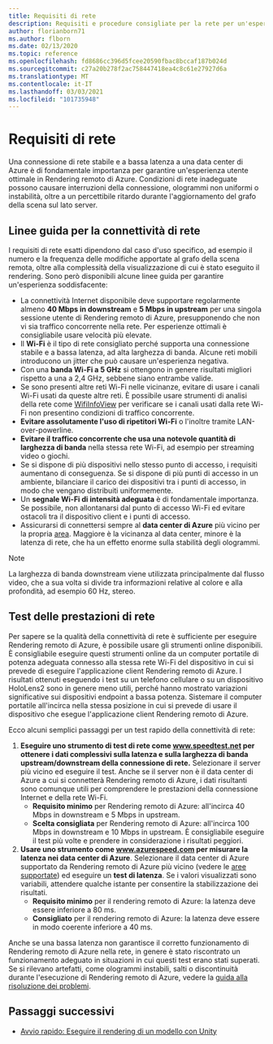 ```yaml
---
title: Requisiti di rete
description: Requisiti e procedure consigliate per la rete per un'esperienza con le reti
author: florianborn71
ms.author: flborn
ms.date: 02/13/2020
ms.topic: reference
ms.openlocfilehash: fd8686cc396d5fcee20590fbac8bccaf187b024d
ms.sourcegitcommit: c27a20b278f2ac758447418ea4c8c61e27927d6a
ms.translationtype: MT
ms.contentlocale: it-IT
ms.lasthandoff: 03/03/2021
ms.locfileid: "101735948"
---
```

# <a name="network-requirements"></a>Requisiti di rete

Una connessione di rete stabile e a bassa latenza a una data center di Azure è di fondamentale importanza per garantire un'esperienza utente ottimale in Rendering remoto di Azure. Condizioni di rete inadeguate possono causare interruzioni della connessione, ologrammi non uniformi o instabilità, oltre a un percettibile ritardo durante l'aggiornamento del grafo della scena sul lato server.

## <a name="guidelines-for-network-connectivity"></a>Linee guida per la connettività di rete

I requisiti di rete esatti dipendono dal caso d'uso specifico, ad esempio il numero e la frequenza delle modifiche apportate al grafo della scena remota, oltre alla complessità della visualizzazione di cui è stato eseguito il rendering. Sono però disponibili alcune linee guida per garantire un'esperienza soddisfacente:

* La connettività Internet disponibile deve supportare regolarmente almeno **40 Mbps in downstream** e **5 Mbps in upstream** per una singola sessione utente di Rendering remoto di Azure, presupponendo che non vi sia traffico concorrente nella rete. Per esperienze ottimali è consigliabile usare velocità più elevate. 
* Il **Wi-Fi** è il tipo di rete consigliato perché supporta una connessione stabile e a bassa latenza, ad alta larghezza di banda. Alcune reti mobili introducono un jitter che può causare un'esperienza negativa. 
* Con una **banda Wi-Fi a 5 GHz** si ottengono in genere risultati migliori rispetto a una a 2,4 GHz, sebbene siano entrambe valide.
* Se sono presenti altre reti Wi-Fi nelle vicinanze, evitare di usare i canali Wi-Fi usati da queste altre reti. È possibile usare strumenti di analisi della rete come [WifiInfoView](https://www.nirsoft.net/utils/wifi_information_view.html) per verificare se i canali usati dalla rete Wi-Fi non presentino condizioni di traffico concorrente.
* **Evitare assolutamente l'uso di ripetitori Wi-Fi** o l'inoltre tramite LAN-over-powerline.
* **Evitare il traffico concorrente che usa una notevole quantità di larghezza di banda** nella stessa rete Wi-Fi, ad esempio per streaming video o giochi.
* Se si dispone di più dispositivi nello stesso punto di accesso, i requisiti aumentano di conseguenza. Se si dispone di più punti di accesso in un ambiente, bilanciare il carico dei dispositivi tra i punti di accesso, in modo che vengano distribuiti uniformemente.
* Un **segnale Wi-Fi di intensità adeguata** è di fondamentale importanza. Se possibile, non allontanarsi dal punto di accesso Wi-Fi ed evitare ostacoli tra il dispositivo client e i punti di accesso.
* Assicurarsi di connettersi sempre al **data center di Azure** più vicino per la propria [area](regions.md). Maggiore è la vicinanza al data center, minore è la latenza di rete, che ha un effetto enorme sulla stabilità degli ologrammi.

> [!NOTE]
> La larghezza di banda downstream viene utilizzata principalmente dal flusso video, che a sua volta si divide tra informazioni relative al colore e alla profondità, ad esempio 60 Hz, stereo.

## <a name="network-performance-tests"></a>Test delle prestazioni di rete

Per sapere se la qualità della connettività di rete è sufficiente per eseguire Rendering remoto di Azure, è possibile usare gli strumenti online disponibili. È consigliabile eseguire questi strumenti online da un computer portatile di potenza adeguata connesso alla stessa rete Wi-Fi del dispositivo in cui si prevede di eseguire l'applicazione client Rendering remoto di Azure. I risultati ottenuti eseguendo i test su un telefono cellulare o su un dispositivo HoloLens2 sono in genere meno utili, perché hanno mostrato variazioni significative sui dispositivi endpoint a bassa potenza. Sistemare il computer portatile all'incirca nella stessa posizione in cui si prevede di usare il dispositivo che esegue l'applicazione client Rendering remoto di Azure.

Ecco alcuni semplici passaggi per un test rapido della connettività di rete:

1. **Eseguire uno strumento di test di rete come www.speedtest.net per ottenere i dati complessivi sulla latenza e sulla larghezza di banda upstream/downstream della connessione di rete.**
Selezionare il server più vicino ed eseguire il test. Anche se il server non è il data center di Azure a cui si connetterà Rendering remoto di Azure, i dati risultanti sono comunque utili per comprendere le prestazioni della connessione Internet e della rete Wi-Fi.
   * **Requisito minimo** per Rendering remoto di Azure: all'incirca 40 Mbps in downstream e 5 Mbps in upstream.
   * **Scelta consigliata** per Rendering remoto di Azure: all'incirca 100 Mbps in downstream e 10 Mbps in upstream.
È consigliabile eseguire il test più volte e prendere in considerazione i risultati peggiori.
1. **Usare uno strumento come www.azurespeed.com per misurare la latenza nei data center di Azure**. Selezionare il data center di Azure supportato da Rendering remoto di Azure più vicino (vedere le [aree supportate](regions.md)) ed eseguire un **test di latenza**. Se i valori visualizzati sono variabili, attendere qualche istante per consentire la stabilizzazione dei risultati.
   * **Requisito minimo** per il rendering remoto di Azure: la latenza deve essere inferiore a 80 ms.
   * **Consigliato** per il rendering remoto di Azure: la latenza deve essere in modo coerente inferiore a 40 ms.

Anche se una bassa latenza non garantisce il corretto funzionamento di Rendering remoto di Azure nella rete, in genere è stato riscontrato un funzionamento adeguato in situazioni in cui questi test erano stati superati.
Se si rilevano artefatti, come ologrammi instabili, salti o discontinuità durante l'esecuzione di Rendering remoto di Azure, vedere la [guida alla risoluzione dei problemi](../resources/troubleshoot.md).

## <a name="next-steps"></a>Passaggi successivi

* [Avvio rapido: Eseguire il rendering di un modello con Unity](../quickstarts/render-model.md)
